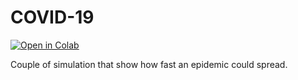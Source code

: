 # COVID-19

[![Open in Colab](https://colab.research.google.com/assets/colab-badge.svg)](https://colab.research.google.com/github/pniedzwiedzinski/COVID-19/blob/master/COVID_19_Poland.ipynb)

Couple of simulation that show how fast an epidemic could spread.

